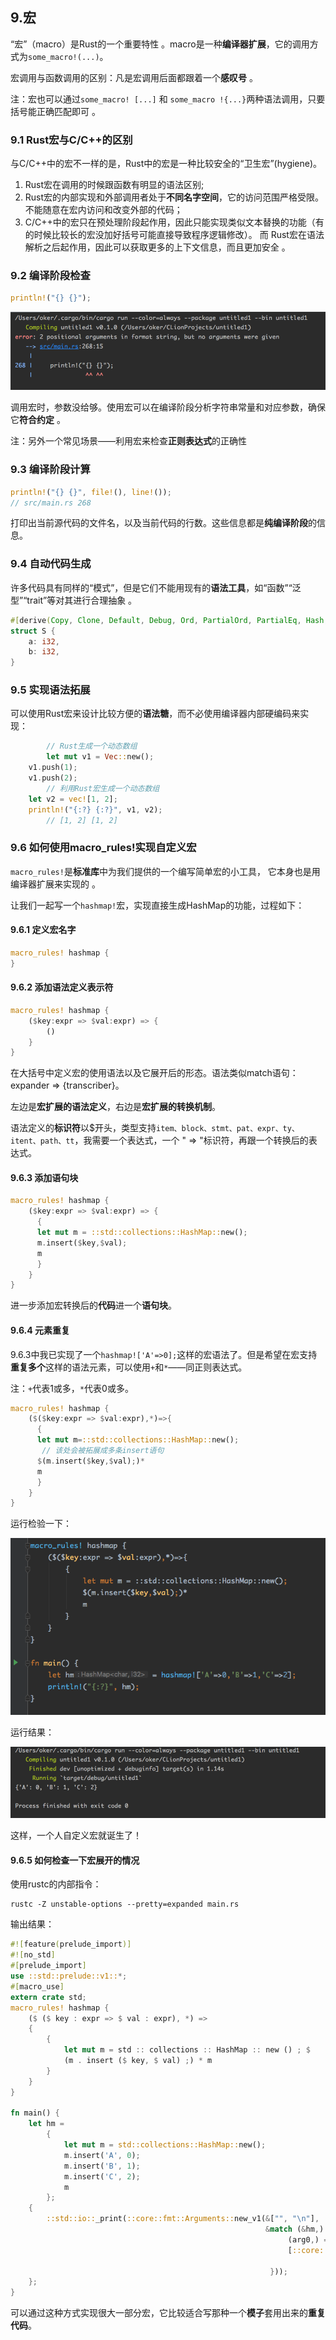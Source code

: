 ## 9.宏

“宏”（macro）是Rust的一个重要特性 。macro是一种**编译器扩展**，它的调用方式为`some_macro!(...)`。

宏调用与函数调用的区别：凡是宏调用后面都跟着一个**感叹号** 。

注：宏也可以通过`some_macro! [...]` 和 `some_macro !{...}`两种语法调用，只要括号能正确匹配即可 。

### 9.1 Rust宏与C/C++的区别

与C/C++中的宏不一样的是，Rust中的宏是一种比较安全的“卫生宏”(hygiene)。 

1. Rust宏在调用的时候跟函数有明显的语法区别;
2. Rust宏的内部实现和外部调用者处于**不同名字空间**，它的访问范围严格受限。不能随意在宏内访问和改变外部的代码；
3. C/C++中的宏只在预处理阶段起作用，因此只能实现类似文本替换的功能（有的时候比较长的宏没加好括号可能直接导致程序逻辑修改）。 而 Rust宏在语法解析之后起作用，因此可以获取更多的上下文信息，而且更加安全 。

### 9.2 编译阶段检查

```rust
println!("{} {}");
```

![image-20191223191232056](assets/image-20191223191232056.png)

调用宏时，参数没给够。使用宏可以在编译阶段分析字符串常量和对应参数，确保它**符合约定** 。

注：另外一个常见场景——利用宏来检查**正则表达式**的正确性 

### 9.3 编译阶段计算

```rust
println!("{} {}", file!(), line!());
// src/main.rs 268
```

打印出当前源代码的文件名，以及当前代码的行数。这些信息都是**纯编译阶段**的信息。

### 9.4 自动代码生成

许多代码具有同样的“模式”，但是它们不能用现有的**语法工具**，如“函数”“泛型”“trait”等对其进行合理抽象 。 

```rust
#[derive(Copy, Clone, Default, Debug, Ord, PartialOrd, PartialEq, Hash, Eq)]
struct S {
    a: i32,
    b: i32,
}
```

### 9.5 实现语法拓展

可以使用Rust宏来设计比较方便的**语法糖**，而不必使用编译器内部硬编码来实现：

```rust
		// Rust生成一个动态数组
		let mut v1 = Vec::new();
    v1.push(1);
    v1.push(2);
		// 利用Rust宏生成一个动态数组
    let v2 = vec![1, 2];
    println!("{:?} {:?}", v1, v2);
		// [1, 2] [1, 2]
```

### 9.6 如何使用macro_rules!实现自定义宏

`macro_rules!`是**标准库**中为我们提供的一个编写简单宏的小工具， 它本身也是用编译器扩展来实现的 。 

让我们一起写一个`hashmap!`宏，实现直接生成HashMap的功能，过程如下：

####  9.6.1 定义宏名字

```rust
macro_rules! hashmap {
}
```

#### 9.6.2 添加语法定义表示符

```rust
macro_rules! hashmap {
    ($key:expr => $val:expr) => {
    	()
    }
}
```

在大括号中定义宏的使用语法以及它展开后的形态。语法类似match语句： expander => {transcriber}。

左边是**宏扩展的语法定义**，右边是**宏扩展的转换机制**。

语法定义的**标识符**以$开头，类型支持`item、block、stmt、pat、expr、ty、itent、path、tt`，我需要一个表达式，一个 " => "标识符，再跟一个转换后的表达式。

#### 9.6.3 添加语句块

```rust
macro_rules! hashmap {
    ($key:expr => $val:expr) => {
      {
      let mut m = ::std::collections::HashMap::new();
      m.insert($key,$val);
      m
      }
    }
}
```

进一步添加宏转换后的**代码**进一个**语句块**。

#### 9.6.4 元素重复

9.6.3中我已实现了一个`hashmap!['A'=>0];`这样的宏语法了。但是希望在宏支持**重复多个**这样的语法元素，可以使用`+`和`*`——同正则表达式。

注：`+`代表1或多，`*`代表0或多。

```rust
macro_rules! hashmap {
    ($($key:expr => $val:expr),*)=>{
      {
      let mut m=::std::collections::HashMap::new();
       // 该处会被拓展成多条insert语句
      $(m.insert($key,$val);)*
      m
      }
    }
}
```

运行检验一下：

![image-20191223211112562](assets/image-20191223211112562.png)

运行结果：

![image-20191223210735360](assets/image-20191223210735360.png)

这样，一个人自定义宏就诞生了！

#### 9.6.5 如何检查一下宏展开的情况

使用rustc的内部指令：

```shell
rustc -Z unstable-options --pretty=expanded main.rs
```

输出结果：

```rust
#![feature(prelude_import)]
#![no_std]
#[prelude_import]
use ::std::prelude::v1::*;
#[macro_use]
extern crate std;
macro_rules! hashmap {
    ($ ($ key : expr => $ val : expr), *) =>
    {
        {
            let mut m = std :: collections :: HashMap :: new () ; $
            (m . insert ($ key, $ val) ;) * m
        }
    }
}

fn main() {
    let hm =
        {
            let mut m = std::collections::HashMap::new();
            m.insert('A', 0);
            m.insert('B', 1);
            m.insert('C', 2);
            m
        };
    {
        ::std::io::_print(::core::fmt::Arguments::new_v1(&["", "\n"],
                                                         &match (&hm,) {
                                                              (arg0,) =>
                                                              [::core::fmt::ArgumentV1::new(arg0,
                                                                                            ::core::fmt::Debug::fmt)],
                                                          }));
    };
}

```

可以通过这种方式实现很大一部分宏，它比较适合写那种一个**模子**套用出来的**重复代码**。


